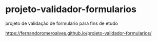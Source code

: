 # projeto-validador-formularios
 projeto de validação de formulario para fins de etudo


https://fernandoromeroalves.github.io/projeto-validador-formularios/
